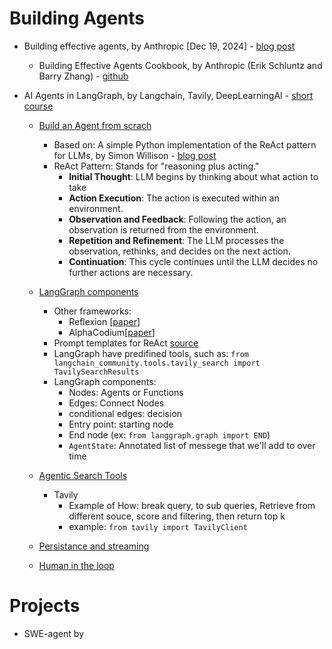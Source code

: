 # Building Agents
* Building effective agents, by Anthropic [Dec 19, 2024] - [blog post](https://www.anthropic.com/research/building-effective-agents)
    - Building Effective Agents Cookbook, by Anthropic (Erik Schluntz and Barry Zhang) - [github](https://github.com/anthropics/anthropic-cookbook/tree/main/patterns/agents)

* AI Agents in LangGraph, by Langchain, Tavily, DeepLearningAI - [short course](https://learn.deeplearning.ai/courses/ai-agents-in-langgraph/lesson/1/introduction)
    - [Build an Agent from scrach](https://learn.deeplearning.ai/courses/ai-agents-in-langgraph/lesson/2/build-an-agent-from-scratch)
        * Based on: A simple Python implementation of the ReAct pattern for LLMs, by Simon Willison - [blog post](https://til.simonwillison.net/llms/python-react-pattern)
        * ReAct Pattern: Stands for "reasoning plus acting."
            - **Initial Thought**: LLM begins by thinking about what action to take
            - **Action Execution**: The action is executed within an environment.
            - **Observation and Feedback**: Following the action, an observation is returned from the environment.
            - **Repetition and Refinement**: The LLM processes the observation, rethinks, and decides on the next action.
            - **Continuation**: This cycle continues until the LLM decides no further actions are necessary.
    - [LangGraph components](https://learn.deeplearning.ai/courses/ai-agents-in-langgraph/lesson/3/langgraph-components) 
        * Other frameworks:
            - Reflexion [[paper](https://arxiv.org/pdf/2303.11366)]
            - AlphaCodium[[paper](https://arxiv.org/pdf/2401.08500)]
        * Prompt templates for ReAct [source](https://smith.langchain.com/hub/hwchase17/react)
        * LangGraph have predifined tools, such as: `from langchain_community.tools.tavily_search import TavilySearchResults`
        * LangGraph components:
            - Nodes: Agents or Functions
            - Edges: Connect Nodes
            - conditional edges: decision
            - Entry point: starting node
            - End node (ex: `from langgraph.graph import END`)
            - `AgentState`: Annotated list of messege that we'll add to over time
            
    - [Agentic Search Tools](https://learn.deeplearning.ai/courses/ai-agents-in-langgraph/lesson/4/agentic-search-tools)
        * Tavily
            - Example of How: break query, to sub queries, Retrieve from different souce, score and filtering, then return top k
            - example: `from tavily import TavilyClient`
    - [Persistance and streaming](https://learn.deeplearning.ai/courses/ai-agents-in-langgraph/lesson/5/persistence-and-streaming)
    - [Human in the loop](https://learn.deeplearning.ai/courses/ai-agents-in-langgraph/lesson/6/human-in-the-loop)



# Projects
* SWE-agent by 